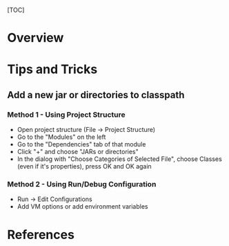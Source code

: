 [TOC]

# Overview

# Tips and Tricks

## Add a new jar or directories to classpath

### Method 1 - Using Project Structure

- Open project structure (File -> Project Structure)
- Go to the "Modules" on the left
- Go to the "Dependencies" tab of that module
- Click "+" and choose "JARs or directories"
- In the dialog with "Choose Categories of Selected File", choose
  Classes (even if it's properties), press OK and OK again

### Method 2 - Using Run/Debug Configuration

- Run -> Edit Configurations
- Add VM options or add environment variables

# References
